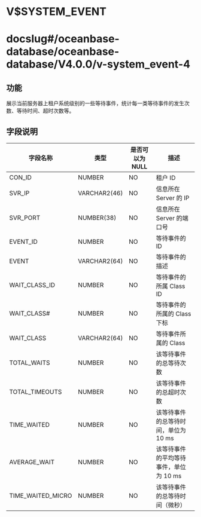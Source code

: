 V$SYSTEM_EVENT
===================================

# docslug#/oceanbase-database/oceanbase-database/V4.0.0/v-system_event-4

## 功能

展示当前服务器上租户系统级别的一些等待事件，统计每一类等待事件的发生次数、等待时间、超时次数等。

## 字段说明

| **字段名称** | **类型** | **是否可以为 NULL** | **描述** |
| --- | --- | --- | --- |
| CON_ID | NUMBER | NO | 租户 ID |
| SVR_IP | VARCHAR2(46) | NO | 信息所在 Server 的 IP |
| SVR_PORT | NUMBER(38) | NO | 信息所在 Server 的端口号 |
| EVENT_ID | NUMBER | NO | 等待事件的 ID |
| EVENT | VARCHAR2(64) | NO | 等待事件的描述 |
| WAIT_CLASS_ID | NUMBER | NO | 等待事件的所属 Class ID |
| WAIT_CLASS# | NUMBER | NO | 等待事件的所属的 Class下标 |
| WAIT_CLASS | VARCHAR2(64) | NO | 等待事件所属的 Class |
| TOTAL_WAITS | NUMBER | NO | 该等待事件的总等待次数 |
| TOTAL_TIMEOUTS | NUMBER | NO | 该等待事件的总超时次数 |
| TIME_WAITED | NUMBER | NO | 该等待事件的总等待时间，单位为 10 ms |
| AVERAGE_WAIT | NUMBER | NO | 该等待事件的平均等待事件，单位为 10 ms |
| TIME_WAITED_MICRO | NUMBER | NO | 该等待事件的总等待时间（微秒） |
